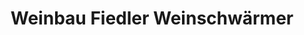 ---
title: "Weinbau Fiedler Weinschwärmer"
url: /hemsbach/weinbau-fiedler-weinschwaermer/
shop: Wein
---